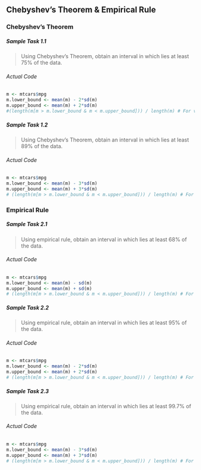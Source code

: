 ## Chebyshev’s Theorem & Empirical Rule
### Chebyshev’s Theorem
##### Sample Task 1.1
>Using Chebyshev’s Theorem, obtain an interval in which lies at least 75% of the data.
###### Actual Code
```r
m <- mtcars$mpg
m.lower_bound <- mean(m) - 2*sd(m)
m.upper_bound <- mean(m) + 2*sd(m)
#(length(m[m > m.lower_bound & m < m.upper_bound])) / length(m) # For verification (in fact, 93% of data lie within this interval)
```
##### Sample Task 1.2
>Using Chebyshev’s Theorem, obtain an interval in which lies at least 89% of the data.
###### Actual Code
```r
m <- mtcars$mpg
m.lower_bound <- mean(m) - 3*sd(m)
m.upper_bound <- mean(m) + 3*sd(m)
# (length(m[m > m.lower_bound & m < m.upper_bound])) / length(m) # For verification (in fact, 100% of data lie within this interval)
```
### Empirical Rule
##### Sample Task 2.1
>Using empirical rule, obtain an interval in which lies at least 68% of the data.
###### Actual Code
```r
m <- mtcars$mpg
m.lower_bound <- mean(m) - sd(m)
m.upper_bound <- mean(m) + sd(m)
# (length(m[m > m.lower_bound & m < m.upper_bound])) / length(m) # For verification (in fact, 75% of data lie within this interval)
```
##### Sample Task 2.2
>Using empirical rule, obtain an interval in which lies at least 95% of the data.
###### Actual Code
```r
m <- mtcars$mpg
m.lower_bound <- mean(m) - 2*sd(m)
m.upper_bound <- mean(m) + 2*sd(m)
# (length(m[m > m.lower_bound & m < m.upper_bound])) / length(m) # For verification (in fact, 93% of data lie within this interval)
```
##### Sample Task 2.3
>Using empirical rule, obtain an interval in which lies at least 99.7% of the data.
###### Actual Code
```r
m <- mtcars$mpg
m.lower_bound <- mean(m) - 3*sd(m)
m.upper_bound <- mean(m) + 3*sd(m)
# (length(m[m > m.lower_bound & m < m.upper_bound])) / length(m) # For verification (in fact, 100% of data lie within this interval)
```
